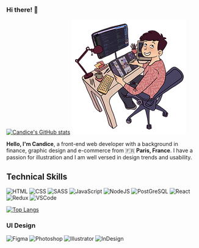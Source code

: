 ### Hi there! 👋

[![Candice's GitHub stats](https://github-readme-stats-candyfair.vercel.app/api?username=Candyfair&hide=stars&show_icons=true&theme=buefy)](https://github.com/anuraghazra/github-readme-stats)
![Cover](https://github.com/Candyfair/Candyfair/blob/main/img/candyfair-webdev.png)

**Hello, I'm Candice**, a front-end web developer with a background in finance, graphic design and e-commerce from 🇫🇷 **Paris, France**. I have a passion for illustration and I am well versed in design trends and usability. 

## Technical Skills

![HTML](https://img.shields.io/badge/HTML5-E34F26?style=for-the-badge&logo=html5&logoColor=white)
![CSS](https://img.shields.io/badge/CSS3-1572B6?style=for-the-badge&logo=css3&logoColor=white)
![SASS](https://img.shields.io/badge/Sass-CC6699?style=for-the-badge&logo=sass&logoColor=white)
![JavaScript](https://img.shields.io/badge/JavaScript-323330?style=for-the-badge&logo=javascript&logoColor=F7DF1E)
![NodeJS](https://img.shields.io/badge/Node.js-339933?style=for-the-badge&logo=nodedotjs&logoColor=white)
![PostGreSQL](https://img.shields.io/badge/PostgreSQL-316192?style=for-the-badge&logo=postgresql&logoColor=white)
![React](https://img.shields.io/badge/React-20232A?style=for-the-badge&logo=react&logoColor=61DAFB)
![Redux](https://img.shields.io/badge/Redux-593D88?style=for-the-badge&logo=redux&logoColor=white)
![VSCode](https://img.shields.io/badge/Visual_Studio_Code-0078D4?style=for-the-badge&logo=visual%20studio%20code&logoColor=white)

[![Top Langs](https://github-readme-stats.vercel.app/api/top-langs/?username=Candyfair&langs_count=8&layout=compact&theme=buefy)](https://github.com/Candyfair/github-readme-stats)

### UI Design

![Figma](https://img.shields.io/badge/Figma-F24E1E?style=for-the-badge&logo=figma&logoColor=white)
![Photoshop](https://img.shields.io/badge/Adobe%20Photoshop-31A8FF?style=for-the-badge&logo=Adobe%20Photoshop&logoColor=black)
![Illustrator](https://img.shields.io/badge/Adobe%20Illustrator-FF9A00?style=for-the-badge&logo=adobe%20illustrator&logoColor=white)
![InDesign](https://img.shields.io/badge/Adobe%20InDesign-FF3366?style=for-the-badge&logo=Adobe%20InDesign&logoColor=white)




<!--
**Candyfair/Candyfair** is a ✨ _special_ ✨ repository because its `README.md` (this file) appears on your GitHub profile.

Here are some ideas to get you started:

- 🔭 I’m currently working on ...
- 🌱 I’m currently learning ...
- 👯 I’m looking to collaborate on ...
- 🤔 I’m looking for help with ...
- 💬 Ask me about ...
- 📫 How to reach me: ...
- 😄 Pronouns: ...
- ⚡ Fun fact: ...

[![Top Langs](https://github-readme-stats-candyfair.vercel.app/api/top-langs/?username=Candyfair&layout=compact)](https://github.com/Candyfair/github-readme-stats)

[![Candice's wakatime stats](https://github-readme-stats-candyfair.vercel.app/api/wakatime?username=Candyfair&theme=buefy)](https://github.com/Candyfair/github-readme-stats)

-->
